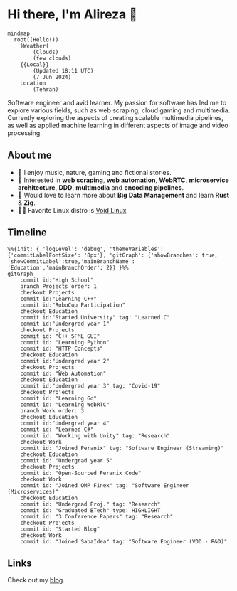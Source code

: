 Hi there, I'm Alireza :wave:
===========================
```mermaid
mindmap
  root((Hello!))
    )Weather(
        (Clouds)
        (few clouds)
    {{Local}}
        (Updated 18:11 UTC)
        (7 Jun 2024)
    Location
        (Tehran)
```
 
Software engineer and avid learner. My passion for software has led me to explore various fields, such as web scraping, cloud gaming and multimedia. Currently exploring the aspects of creating scalable multimedia pipelines, as well as applied machine learning in different aspects of image and video processing.

## About me  
- 🌱 I enjoy music, nature, gaming and fictional stories.  
- 🔭 Interested in __web scraping__, __web automation__, __WebRTC__, __microservice architecture__, __DDD__, __multimedia__ and __encoding pipelines__.
- 🤔 Would love to learn more about __Big Data Management__ and learn __Rust__ & __Zig__.
- 👨‍💻 Favorite Linux distro is [Void Linux](https://voidlinux.org/)

## Timeline
```mermaid
%%{init: { 'logLevel': 'debug', 'themeVariables': {'commitLabelFontSize': '8px'}, 'gitGraph': {'showBranches': true, 'showCommitLabel':true,'mainBranchName': 'Education','mainBranchOrder': 2}} }%%
gitGraph
    commit id:"High School"
    branch Projects order: 1
    checkout Projects
    commit id:"Learning C++"
    commit id:"RoboCup Participation"
    checkout Education
    commit id:"Started University" tag: "Learned C"
    commit id:"Undergrad year 1"
    checkout Projects
    commit id: "C++ SFML GUI"
    commit id: "Learning Python"
    commit id: "HTTP Concepts"
    checkout Education
    commit id:"Undergrad year 2"
    checkout Projects
    commit id: "Web Automation"
    checkout Education
    commit id:"Undergrad year 3" tag: "Covid-19"
    checkout Projects
    commit id: "Learning Go"
    commit id: "Learning WebRTC"
    branch Work order: 3
    checkout Education
    commit id:"Undergrad year 4"
    commit id: "Learned C#"
    commit id: "Working with Unity" tag: "Research"
    checkout Work
    commit id: "Joined Peranix" tag: "Software Engineer (Streaming)"
    checkout Education
    commit id: "Undergrad year 5"
    checkout Projects
    commit id: "Open-Sourced Peranix Code"
    checkout Work
    commit id: "Joined OMP Finex" tag: "Software Engineer (Microservices)"
    checkout Education
    commit id: "Undergrad Proj." tag: "Research"
    commit id: "Graduated BTech" type: HIGHLIGHT
    commit id: "3 Conference Papers" tag: "Research"
    checkout Projects
    commit id: "Started Blog"
    checkout Work
    commit id: "Joined SabaIdea" tag: "Software Engineer (VOD - R&D)"
```

## Links

Check out my [blog](https://xosrov.github.io/blog/).